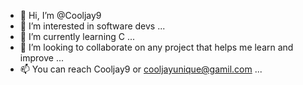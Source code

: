 - 👋 Hi, I’m @Cooljay9
- 👀 I’m interested in software devs ...
- 🌱 I’m currently learning C ...
- 💞️ I’m looking to collaborate on any project that helps me learn and improve ...
- 📫 You can reach Cooljay9 or cooljayunique@gamil.com ...

<!---
Cooljay9/Cooljay9 is a ✨ special ✨ repository because its `README.md` (this file) appears on your GitHub profile.
You can click the Preview link to take a look at your changes.
--->
